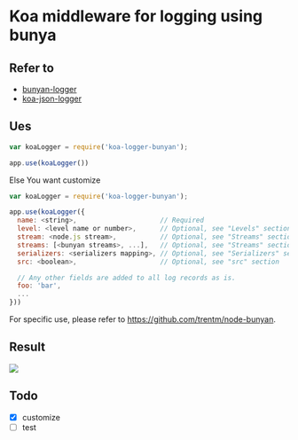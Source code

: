 # Koa middleware for logging using bunya

##  Refer to

- [bunyan-logger](https://github.com/koajs/bunyan-logger)
- [koa-json-logger](https://github.com/rudijs/koa-json-logger)

## Ues

```javascript
var koaLogger = require('koa-logger-bunyan');

app.use(koaLogger())
```

Else You want customize

```javascript
var koaLogger = require('koa-logger-bunyan');

app.use(koaLogger({
  name: <string>,                     // Required
  level: <level name or number>,      // Optional, see "Levels" section
  stream: <node.js stream>,           // Optional, see "Streams" section
  streams: [<bunyan streams>, ...],   // Optional, see "Streams" section
  serializers: <serializers mapping>, // Optional, see "Serializers" section
  src: <boolean>,                     // Optional, see "src" section

  // Any other fields are added to all log records as is.
  foo: 'bar',
  ...
}))
```

For specific use, please refer to https://github.com/trentm/node-bunyan.

## Result
![](https://blogaaaaxzh.oss-cn-hangzhou.aliyuncs.com/new-koa-logger.png)

## Todo
- [x] customize
- [ ] test